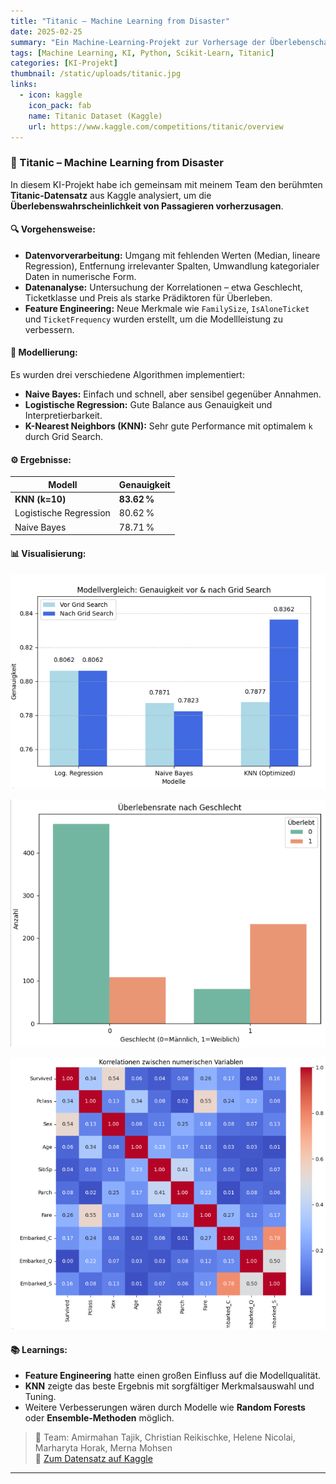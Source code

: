```yaml
---
title: "Titanic – Machine Learning from Disaster"
date: 2025-02-25
summary: "Ein Machine-Learning-Projekt zur Vorhersage der Überlebenschancen von Titanic-Passagieren mit Fokus auf Datenanalyse, Feature Engineering und Modellauswahl."
tags: [Machine Learning, KI, Python, Scikit-Learn, Titanic]
categories: [KI-Projekt]
thumbnail: /static/uploads/titanic.jpg
links:
  - icon: kaggle
    icon_pack: fab
    name: Titanic Dataset (Kaggle)
    url: https://www.kaggle.com/competitions/titanic/overview
---
```


### 🧠 Titanic – Machine Learning from Disaster

In diesem KI-Projekt habe ich gemeinsam mit meinem Team den berühmten **Titanic-Datensatz** aus Kaggle analysiert, um die **Überlebenswahrscheinlichkeit von Passagieren vorherzusagen**.

#### 🔍 Vorgehensweise:
- **Datenvorverarbeitung:** Umgang mit fehlenden Werten (Median, lineare Regression), Entfernung irrelevanter Spalten, Umwandlung kategorialer Daten in numerische Form.
- **Datenanalyse:** Untersuchung der Korrelationen – etwa Geschlecht, Ticketklasse und Preis als starke Prädiktoren für Überleben.
- **Feature Engineering:** Neue Merkmale wie `FamilySize`, `IsAloneTicket` und `TicketFrequency` wurden erstellt, um die Modellleistung zu verbessern.

#### 🧪 Modellierung:
Es wurden drei verschiedene Algorithmen implementiert:
- **Naive Bayes:** Einfach und schnell, aber sensibel gegenüber Annahmen.
- **Logistische Regression:** Gute Balance aus Genauigkeit und Interpretierbarkeit.
- **K-Nearest Neighbors (KNN):** Sehr gute Performance mit optimalem `k` durch Grid Search.

#### ⚙️ Ergebnisse:
| Modell                | Genauigkeit |
|-----------------------|-------------|
| **KNN (k=10)**        | **83.62 %** |
| Logistische Regression| 80.62 %     |
| Naive Bayes           | 78.71 %     |

#### 📊 Visualisierung:

![Modellvergleich](/static/uploads/modellvergleich_gridsearch.png)

![Überlebensrate](/static/uploads/ueberlebensrate.png)

![Korrelationen](/static/uploads/korrelation.png)



#### 📚 Learnings:
- **Feature Engineering** hatte einen großen Einfluss auf die Modellqualität.
- **KNN** zeigte das beste Ergebnis mit sorgfältiger Merkmalsauswahl und Tuning.
- Weitere Verbesserungen wären durch Modelle wie **Random Forests** oder **Ensemble-Methoden** möglich.

> 👥 Team: Amirmahan Tajik, Christian Reikischke, Helene Nicolai, Marharyta Horak, Merna Mohsen  
> 🔗 [Zum Datensatz auf Kaggle](https://www.kaggle.com/competitions/titanic/overview)
---